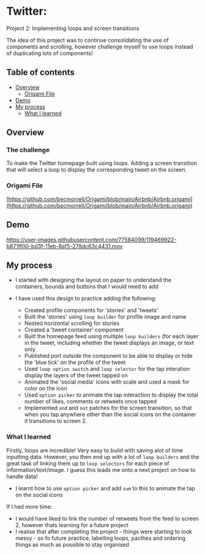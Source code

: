# Twitter: 

Project 2: Implementing loops and screen transitions

The idea of this project was to continue consolidating the use of components and scrolling, however challenge myself to use loops instead of duplicating lots of components!


## Table of contents

- [Overview](#overview)
  - [Origami File](#Origami-File)
- [Demo](#Demo)
- [My process](#my-process)
  - [What I learned](#what-i-learned)


## Overview

### The challenge

To make the Twitter homepage built using loops. Adding a screen transition that will select a loop to display the corresponding tweet on the screen.

### Origami File 

[https://github.com/becmorrell/Origami/blob/main/Airbnb/Airbnb.origami](https://github.com/becmorrell/Origami/blob/main/Airbnb/Airbnb.origami)

## Demo 

https://user-images.githubusercontent.com/77584099/119469922-b871ff00-bd3f-11eb-8af5-278dc63c4431.mov

## My process

- I started with designing the layout on paper to understand the containers, bounds and buttons that I would need to add

- I have used this design to practice adding the following:
    - Created profile components for 'stories' and 'tweets'
    - Built the 'stories' using `loop builder` for profile image and name    
    - Nested horizontal scrolling for stories 
    - Created a 'tweet container' component 
    - Built the homepage feed using multiple `loop builders` (for each layer in the tweet, including whether the tweet displays an image, or text only
    - Published port outside the component to be able to display or hide the 'blue tick' on the profile of the tweet
    - Used `loop option switch` and `loop selector` for the tap interation display the layers of the tweet tapped on
    - Animated the 'social media' icons with scale and used a mask for color on the icon
    - Used `option picker` to animate the tap interaction to display the total number of likes, comments or retweets once tapped
    - Implemented `and` and `not` patches for the screen transition, so that when you tap anywhere other than the social icons on the container it transitions to screen 2.




### What I learned

Firstly, loops are incredible! Very easy to build with saving alot of time inputting data. However, you then end up with a lot of `loop builders` and the great task of linking them up to `loop selectors` for each piece of information/text/image. I guess this leads me onto a next project on how to handle data!

- I learnt how to use `option picker` and add `sum` to this to animate the tap on the social icons

If I had more time: 

- I would have liked to link the number of retweets from the feed to screen 2, however thats learning for a future project 
-  I realise that after completing the project - things were starting to look messy - so fo future practice, labelling loops, pacthes and ordering things as much as possible to stay organised

